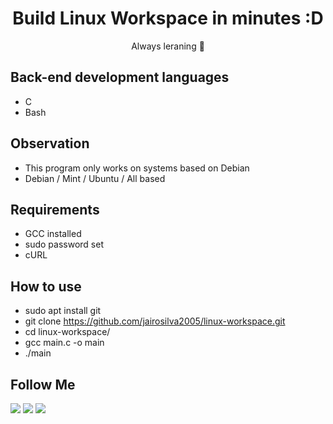 <h1 align="center">Build Linux Workspace in minutes :D</h1>
<p align="center">Always leraning 🚀</p>

## Back-end development languages
- C 
- Bash

## Observation
- This program only works on systems based on Debian
- Debian / Mint / Ubuntu / All based

## Requirements
- GCC installed
- sudo password set
- cURL

## How to use
- sudo apt install git
- git clone https://github.com/jairosilva2005/linux-workspace.git
- cd linux-workspace/
- gcc main.c -o main
- ./main

## Follow Me
[<img src="https://img.shields.io/badge/twitter-%231DA1F2.svg?&style=for-the-badge&logo=twitter&logoColor=white" />](https://twitter.com/jairosilva2005)
[<img src = "https://img.shields.io/badge/instagram-%23E4405F.svg?&style=for-the-badge&logo=instagram&logoColor=white">](https://www.instagram.com/jairo_nth/)
[<img src = "https://img.shields.io/badge/facebook-%231877F2.svg?&style=for-the-badge&logo=facebook&logoColor=white">](https://www.facebook.com/jairo.holanda.7330)
